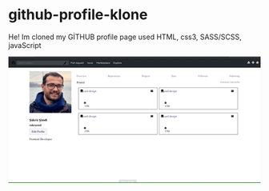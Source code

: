 # github-profile-klone


<p> He! Im cloned my  GİTHUB profile page used HTML, css3, SASS/SCSS, javaScript</p> 



<img src="images/guthub-profile.gif" alt="">

